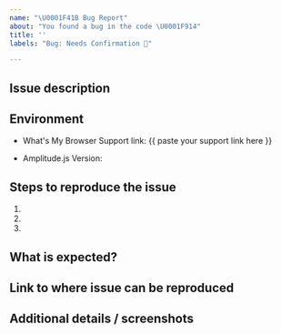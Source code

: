 ```yaml
---
name: "\U0001F41B Bug Report"
about: "You found a bug in the code \U0001F914"
title: ''
labels: "Bug: Needs Confirmation 🧐"

---
```

<!-- 🤵 Looking for professional support? Guaranteed response times next business day. Learn more here: https://521d.me/amplitudejs-professional-support -->

## Issue description
<!-- Replace this comment with a short explanation of what is going on -->

## Environment

<!-- On the device you are experiencing issues, go to https://www.whatsmybrowser.org/. Paste your support URL below -->
- What's My Browser Support link: {{ paste your support link here }}
<!-- Run `Amplitude.getVersion()` in your browser console" -->
- Amplitude.js Version:

## Steps to reproduce the issue

1.  
2.  
3.  

## What is expected?
<!-- Give us an explanation of what should be happening -->

## Link to where issue can be reproduced
<!-- Please provide a link to a JSFiddle,  JSBin, CodePen, your website, or GitHub repo. -->

## Additional details / screenshots
<!-- Screenshots, console output, logs, etc are extremely helpful -->
